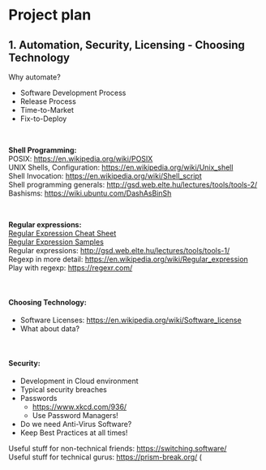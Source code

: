 # Project plan

## 1. Automation, Security, Licensing - Choosing Technology

Why automate?

* Software Development Process
* Release Process
* Time-to-Market
* Fix-to-Deploy

<br>

**Shell Programming:**  
POSIX: https://en.wikipedia.org/wiki/POSIX  
UNIX Shells, Configuration: https://en.wikipedia.org/wiki/Unix_shell  
Shell Invocation: https://en.wikipedia.org/wiki/Shell_script  
Shell programming generals: http://gsd.web.elte.hu/lectures/tools/tools-2/  
Bashisms: https://wiki.ubuntu.com/DashAsBinSh

<br>

**Regular expressions:**  
[Regular Expression Cheat Sheet](regex_cheat_sheet.html)   
[Regular Expression Samples](regex_samples.txt.html)  
Regular expressions: http://gsd.web.elte.hu/lectures/tools/tools-1/  
Regexp in more detail: https://en.wikipedia.org/wiki/Regular_expression  
Play with regexp: https://regexr.com/

<br>

#### **Choosing Technology:**

* Software Licenses: https://en.wikipedia.org/wiki/Software_license
* What about data?

<br>

#### **Security:**

* Development in Cloud environment
* Typical security breaches
* Passwords
    * https://www.xkcd.com/936/
    * Use Password Managers!
* Do we need Anti-Virus Software?
* Keep Best Practices at all times!  

Useful stuff for non-technical friends: https://switching.software/  
Useful stuff for technical gurus: https://prism-break.org/ (